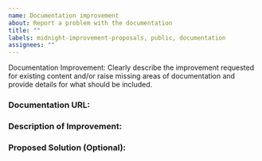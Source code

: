```yaml
---
name: Documentation improvement
about: Report a problem with the documentation
title: ""
labels: midnight-improvement-proposals, public, documentation
assignees: ""
---
```


Documentation Improvement: Clearly describe the improvement requested for existing content and/or raise missing areas of documentation and provide details for what should be included.

### Documentation URL:
<!-- Specify the exact location of the documentation you are referencing. -->

### Description of Improvement:
<!-- Provide a detailed description of the requested improvement. -->

### Proposed Solution (Optional):
<!-- If you have specific suggestions for how to implement the improvement, provide them here.
This could include suggested wording, code snippets, or structural changes -->
